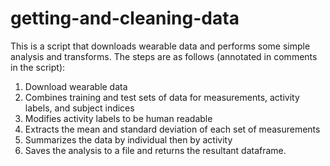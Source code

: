 # getting-and-cleaning-data

This is a script that downloads wearable data and performs some simple analysis and transforms. The steps are as follows (annotated in comments in the script):

1. Download wearable data
2. Combines training and test sets of data for measurements, activity labels, and subject indices
3. Modifies activity labels to be human readable
4. Extracts the mean and standard deviation of each set of measurements
5. Summarizes the data by individual then by activity
6. Saves the analysis to a file and returns the resultant dataframe.
